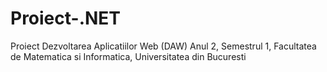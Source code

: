 # Proiect-.NET
Proiect Dezvoltarea Aplicatiilor Web (DAW) Anul 2, Semestrul 1, Facultatea de Matematica si Informatica, Universitatea din Bucuresti
